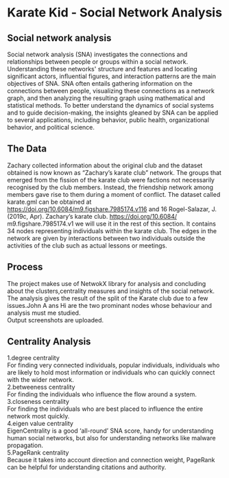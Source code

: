 # Karate Kid - Social Network Analysis
## Social network analysis  
Social network analysis (SNA) investigates the connections and relationships between people or groups within a social network. Understanding these networks' structure and features and locating significant actors, influential figures, and interaction patterns are the main objectives of SNA. SNA often entails gathering information on the connections between people, visualizing these connections as a network graph, and then analyzing the resulting graph using mathematical and statistical methods. To better understand the dynamics of social systems and to guide decision-making, the insights gleaned by SNA can be applied to several applications, including behavior, public health, organizational behavior, and political science.

## The Data
Zachary collected information about the original club and the dataset obtained is now known as “Zachary’s karate
club” network. The groups that emerged from the fission of
the karate club were factions not necessarily recognised by
the club members. Instead, the friendship network among
members gave rise to them during a moment of conflict.
The dataset called karate.gml can be obtained at
https://doi.org/10.6084/m9.figshare.7985174.v116 and 16 Rogel-Salazar, J. (2019c,
Apr). Zachary’s karate club.
https://doi.org/10.6084/
m9.figshare.7985174.v1
we will use it in the rest of this section. It contains 34 nodes
representing individuals within the karate club. The edges
in the network are given by interactions between two
individuals outside the activities of the club such as actual
lessons or meetings.   

## Process
The project makes use of NetwokX library for analysis and concluding about the clusters,centrality measures and insights of the social network.  
The analysis gives the result of the split of the Karate club due to a few issues.John A ans Hi are the two prominant nodes whose behaviour and analysis must me studied.   
Output screenshots are uploaded.   
   
## Centrality Analysis
1.degree centrality   
For finding very connected individuals, popular individuals, individuals who are likely to hold most information or individuals who can quickly connect with the wider network.  
2.betweeness centrality    
For finding the individuals who influence the flow around a system.   
3.closeness centrality    
For finding the individuals who are best placed to influence the entire network most quickly.   
4.eigen value centrality   
EigenCentrality is a good ‘all-round’ SNA score, handy for understanding human social networks, but also for understanding networks like malware propagation.    
5.PageRank centrality   
Because it takes into account direction and connection weight, PageRank can be helpful for understanding citations and authority.
